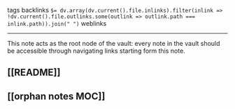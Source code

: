 tags 
backlinks `$= dv.array(dv.current().file.inlinks).filter(inlink => !dv.current().file.outlinks.some(outlink => outlink.path === inlink.path)).join(" ")`
weblinks 
___
This note acts as the root node of the vault: every note in the vault should be accessible through navigating links starting form this note.
## [[README]]
## [[orphan notes MOC]]